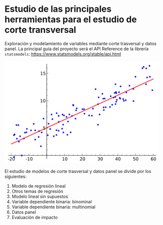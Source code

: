 # Estudio de las principales herramientas para el estudio de corte transversal
Exploración y modelamiento de variables mediante corte trasversal y datos panel. La principal guía del proyecto será el API Reference de la librería `statsmodels`: https://www.statsmodels.org/stable/api.html

<p align="center">
  <img src="figures/lineal_regr.png" width="600">
</p>

El estudio de modelos de corte trasversal y datos panel se divide por los siguientes:
1. Modelo de regresión lineal
2. Otros temas de regresión
3. Modelo lineal sin supuestos
4. Variable dependiente binaria: binominal
5. Variable dependiente binaria: multinomial
6. Datos panel
7. Evaluación de impacto
